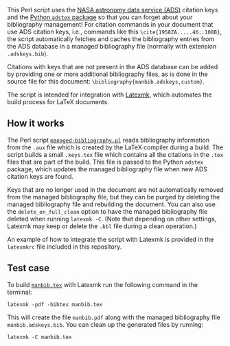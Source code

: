 This Perl script uses the [NASA astronomy data service (ADS)](https://ui.adsabs.harvard.edu/) citation keys and the [Python `adstex` package](https://github.com/yymao/adstex) so that you can forget about your bibliography management! For citation commands in your document that use ADS citation keys, i.e., commands like this `\cite{1958ZA.....46..108B}`, the script automatically fetches and caches the bibliography entries from the ADS database in a managed bibliography file (normally with extension `.adskeys.bib`).

Citations with keys that are not present in the ADS database can be added by providing one or more additional bibliography files, as is done in the source file for this document: `\bibliography{manbib.adskeys,custom}`.

The script is intended for integration with [Latexmk](https://ctan.org/pkg/latexmk/), which automates the build process for LaTeX documents.

## How it works

The Perl script [`managed-bibliography.pl`](./managed-bibliography.pl) reads bibliography information from the `.aux` file which is created by the LaTeX compiler during a build. The script builds a small `.keys.tex` file which contains all the citations in the `.tex` files that are part of the build. This file is passed to the Python `adstex` package, which updates the managed bibliography file when new ADS citation keys are found.

Keys that are no longer used in the document are not automatically removed from the managed bibliography file, but they can be purged by deleting the managed bibliography file and rebuilding the document. You can also use the `delete_on_full_clean` option to have the managed bibliography file deleted when running `latexmk -C`. (Note that depending on other settings, Latexmk may keep or delete the `.bbl` file during a clean operation.)

An example of how to integrate the script with Latexmk is provided in the `latexmkrc` file included in this repository.

## Test case

To build [`manbib.tex`](./manbib.tex) with Latexmk run the following command in the terminal:

    latexmk -pdf -bibtex manbib.tex

This will create the file `manbib.pdf` along with the managed bibliography file `manbib.adskeys.bib`. You can clean up the generated files by running:

    latexmk -C manbib.tex
